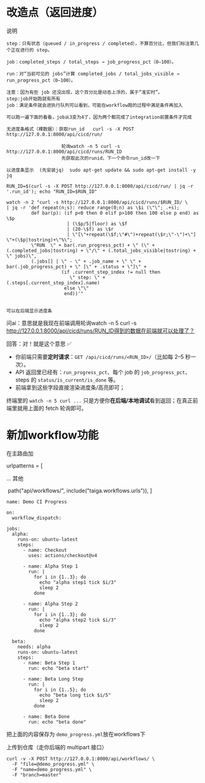 # 改造点（返回进度）

说明

```
step：只有状态（queued / in_progress / completed），不算百分比，但我们标注第几个正在进行的 step。

job：completed_steps / total_steps → job_progress_pct（0–100）。

run：对“当前可见的 jobs”计算 completed_jobs / total_jobs_visible → run_progress_pct（0–100）。

注意：因为有些 job 还没出现，这个百分比是动态上浮的，属于“准实时”。
step:job开始跑就有所有   
job：满足条件就会进执行队列可以看到，可能在workflow跑的过程中满足条件再加入

可以跑一遍下面的看看，job从3变为4了，因为两个都完成了integration前置条件才完成

```



```
无进度条格式（裸数据）：获取run_id   curl -s -X POST http://127.0.0.1:8000/api/cicd/run/  

                    轮询watch -n 5 curl -s http://127.0.0.1:8000/api/cicd/runs/RUN_ID
                    先获取此次的runid，下一个命令run_id改一下
```

```
以进度条显示  (先安装jq)  sudo apt-get update && sudo apt-get install -y jq

RUN_ID=$(curl -s -X POST http://127.0.0.1:8000/api/cicd/run/ | jq -r '.run_id'); echo "RUN_ID=$RUN_ID"

watch -n 2 "curl -s http://127.0.0.1:8000/api/cicd/runs/$RUN_ID/ \
| jq -r 'def repeat(n;s): reduce range(0;n) as \$i (\"\"; .+s);
         def bar(p): (if p<0 then 0 elif p>100 then 100 else p end) as \$p
                      | (\$p/5|floor) as \$f
                      | (20-\$f) as \$r
                      | \"[\"+repeat(\$f;\"#\")+repeat(\$r;\"-\")+\"] \"+(\$p|tostring)+\"%\";
         \"RUN  \" + bar(.run_progress_pct) + \" (\" + (.completed_jobs|tostring) + \"/\" + (.total_jobs_visible|tostring) + \" jobs)\",
         (.jobs[] | \" - \" + .job_name + \" \" + bar(.job_progress_pct) + \" [\" + .status + \"]\" +
                    (if .current_step_index != null then
                       \" step: \" + (.steps[.current_step_index].name)
                     else \"\"
                     end))'"
                     
                     
可以在后端显示进度条
```

问ai：意思就是我现在前端调用轮询watch -n 5 curl -s http://127.0.0.1:8000/api/cicd/runs/RUN_ID得到的数据在前端就可以处理了？

回答：对！就是这个意思 ✅

- 你前端只需要**定时请求**：`GET /api/cicd/runs/<RUN_ID>/`（比如每 2–5 秒一次）。
- API 返回里已经有：`run_progress_pct`、每个 job 的 `job_progress_pct`、steps 的 `status/is_current/is_done` 等。
- 前端拿到这些字段直接渲染进度条/高亮即可；

终端里的 `watch -n 5 curl ...` 只是方便你**在后端/本地调试**看到返回；在真正前端里就用上面的 fetch 轮询即可。

# 新加workflow功能

在主路由加

urlpatterns = [

... 其他

​    path("api/workflows/", include("taiga.workflows.urls")),
]





```
name: Demo CI Progress

on:
  workflow_dispatch:

jobs:
  alpha:
    runs-on: ubuntu-latest
    steps:
      - name: Checkout
        uses: actions/checkout@v4

      - name: Alpha Step 1
        run: |
          for i in {1..3}; do
            echo "alpha step1 tick $i/3"
            sleep 2
          done

      - name: Alpha Step 2
        run: |
          for i in {1..3}; do
            echo "alpha step2 tick $i/3"
            sleep 2
          done

  beta:
    needs: alpha
    runs-on: ubuntu-latest
    steps:
      - name: Beta Step 1
        run: echo "beta start"

      - name: Beta Long Step
        run: |
          for i in {1..5}; do
            echo "beta long tick $i/5"
            sleep 2
          done

      - name: Beta Done
        run: echo "beta done"

```





把上面的内容保存为 `demo_progress.yml`放在workflows下



 上传到仓库（走你后端的 multipart 接口）

```
curl -v -X POST http://127.0.0.1:8000/api/workflows/ \
  -F "file=@demo_progress.yml" \
  -F "name=demo_progress.yml" \
  -F "branch=master"


```

